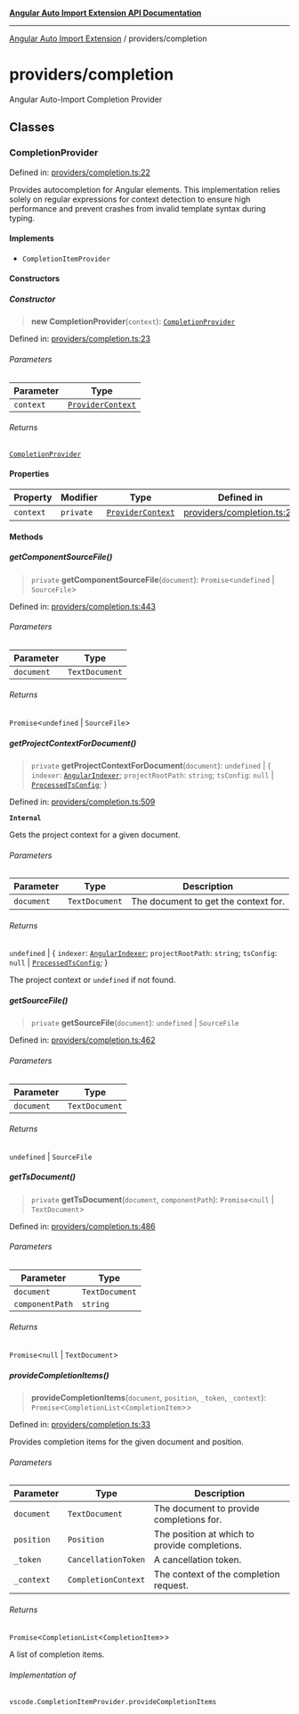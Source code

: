 [**Angular Auto Import Extension API Documentation**](../README.md)

***

[Angular Auto Import Extension](../README.md) / providers/completion

# providers/completion

Angular Auto-Import Completion Provider

## Classes

### CompletionProvider

Defined in: [providers/completion.ts:22](https://github.com/ngx-rock/vscode-angular-auto-import/blob/main/src/providers/completion.ts#L22)

Provides autocompletion for Angular elements.
This implementation relies solely on regular expressions for context detection to ensure
high performance and prevent crashes from invalid template syntax during typing.

#### Implements

- `CompletionItemProvider`

#### Constructors

##### Constructor

> **new CompletionProvider**(`context`): [`CompletionProvider`](#completionprovider)

Defined in: [providers/completion.ts:23](https://github.com/ngx-rock/vscode-angular-auto-import/blob/main/src/providers/completion.ts#L23)

###### Parameters

| Parameter | Type |
| ------ | ------ |
| `context` | [`ProviderContext`](../providers.md#providercontext) |

###### Returns

[`CompletionProvider`](#completionprovider)

#### Properties

| Property | Modifier | Type | Defined in |
| ------ | ------ | ------ | ------ |
| <a id="context"></a> `context` | `private` | [`ProviderContext`](../providers.md#providercontext) | [providers/completion.ts:23](https://github.com/ngx-rock/vscode-angular-auto-import/blob/main/src/providers/completion.ts#L23) |

#### Methods

##### getComponentSourceFile()

> `private` **getComponentSourceFile**(`document`): `Promise`\<`undefined` \| `SourceFile`\>

Defined in: [providers/completion.ts:443](https://github.com/ngx-rock/vscode-angular-auto-import/blob/main/src/providers/completion.ts#L443)

###### Parameters

| Parameter | Type |
| ------ | ------ |
| `document` | `TextDocument` |

###### Returns

`Promise`\<`undefined` \| `SourceFile`\>

##### getProjectContextForDocument()

> `private` **getProjectContextForDocument**(`document`): `undefined` \| \{ `indexer`: [`AngularIndexer`](../services/indexer.md#angularindexer); `projectRootPath`: `string`; `tsConfig`: `null` \| [`ProcessedTsConfig`](../types/tsconfig.md#processedtsconfig); \}

Defined in: [providers/completion.ts:509](https://github.com/ngx-rock/vscode-angular-auto-import/blob/main/src/providers/completion.ts#L509)

**`Internal`**

Gets the project context for a given document.

###### Parameters

| Parameter | Type | Description |
| ------ | ------ | ------ |
| `document` | `TextDocument` | The document to get the context for. |

###### Returns

`undefined` \| \{ `indexer`: [`AngularIndexer`](../services/indexer.md#angularindexer); `projectRootPath`: `string`; `tsConfig`: `null` \| [`ProcessedTsConfig`](../types/tsconfig.md#processedtsconfig); \}

The project context or `undefined` if not found.

##### getSourceFile()

> `private` **getSourceFile**(`document`): `undefined` \| `SourceFile`

Defined in: [providers/completion.ts:462](https://github.com/ngx-rock/vscode-angular-auto-import/blob/main/src/providers/completion.ts#L462)

###### Parameters

| Parameter | Type |
| ------ | ------ |
| `document` | `TextDocument` |

###### Returns

`undefined` \| `SourceFile`

##### getTsDocument()

> `private` **getTsDocument**(`document`, `componentPath`): `Promise`\<`null` \| `TextDocument`\>

Defined in: [providers/completion.ts:486](https://github.com/ngx-rock/vscode-angular-auto-import/blob/main/src/providers/completion.ts#L486)

###### Parameters

| Parameter | Type |
| ------ | ------ |
| `document` | `TextDocument` |
| `componentPath` | `string` |

###### Returns

`Promise`\<`null` \| `TextDocument`\>

##### provideCompletionItems()

> **provideCompletionItems**(`document`, `position`, `_token`, `_context`): `Promise`\<`CompletionList`\<`CompletionItem`\>\>

Defined in: [providers/completion.ts:33](https://github.com/ngx-rock/vscode-angular-auto-import/blob/main/src/providers/completion.ts#L33)

Provides completion items for the given document and position.

###### Parameters

| Parameter | Type | Description |
| ------ | ------ | ------ |
| `document` | `TextDocument` | The document to provide completions for. |
| `position` | `Position` | The position at which to provide completions. |
| `_token` | `CancellationToken` | A cancellation token. |
| `_context` | `CompletionContext` | The context of the completion request. |

###### Returns

`Promise`\<`CompletionList`\<`CompletionItem`\>\>

A list of completion items.

###### Implementation of

`vscode.CompletionItemProvider.provideCompletionItems`
